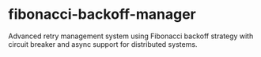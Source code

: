 # fibonacci-backoff-manager
Advanced retry management system using Fibonacci backoff strategy  with circuit breaker and async support for distributed systems.
